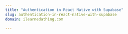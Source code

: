 ```yaml
---
title: "Authentication in React Native with Supabase"
slug: authentication-in-react-native-with-supabase
domain: ilearnedathing.com

---
```


